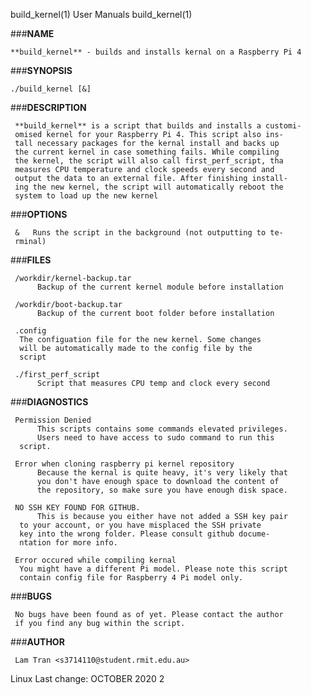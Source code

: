 
build_kernel(1)                     User Manuals                    build_kernel(1)


###**NAME**

    **build_kernel** - builds and installs kernal on a Raspberry Pi 4

###**SYNOPSIS**

    ./build_kernel [&]

###**DESCRIPTION**

     **build_kernel** is a script that builds and installs a customi-
     omised kernel for your Raspberry Pi 4. This script also ins- 
     tall necessary packages for the kernal install and backs up 
     the current kernel in case something fails. While compiling 
     the kernel, the script will also call first_perf_script, tha
     measures CPU temperature and clock speeds every second and 
     output the data to an external file. After finishing install-
     ing the new kernel, the script will automatically reboot the
     system to load up the new kernel
     
###**OPTIONS**

     &   Runs the script in the background (not outputting to te-
	 rminal)
###**FILES**

     /workdir/kernel-backup.tar
          Backup of the current kernel module before installation
	  
     /workdir/boot-backup.tar
          Backup of the current boot folder before installation
	  
     .config
	  The configuation file for the new kernel. Some changes
	  will be automatically made to the config file by the 
	  script
	  
     ./first_perf_script
          Script that measures CPU temp and clock every second
      
###**DIAGNOSTICS**

     Permission Denied
          This scripts contains some commands elevated privileges.
          Users need to have access to sudo command to run this 
	  script.

     Error when cloning raspberry pi kernel repository
          Because the kernal is quite heavy, it's very likely that
          you don't have enough space to download the content of 
          the repository, so make sure you have enough disk space.

     NO SSH KEY FOUND FOR GITHUB.
          This is because you either have not added a SSH key pair
	  to your account, or you have misplaced the SSH private 
	  key into the wrong folder. Please consult github docume-
	  ntation for more info.

     Error occured while compiling kernal
	  You might have a different Pi model. Please note this script
	  contain config file for Raspberry 4 Pi model only.
	  
###**BUGS**

     No bugs have been found as of yet. Please contact the author 
     if you find any bug within the script.

###**AUTHOR**

     Lam Tran <s3714110@student.rmit.edu.au>


Linux                Last change: OCTOBER 2020                    2

